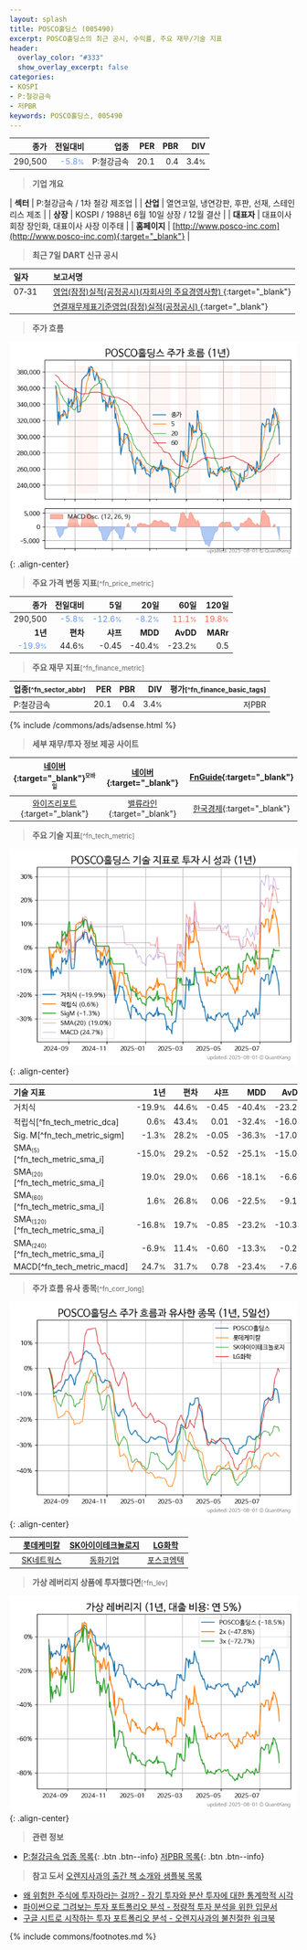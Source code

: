 ```yaml
---
layout: splash
title: POSCO홀딩스 (005490)
excerpt: POSCO홀딩스의 최근 공시, 수익률, 주요 재무/기술 지표
header:
  overlay_color: "#333"
  show_overlay_excerpt: false
categories:
- KOSPI
- P:철강금속
- 저PBR
keywords: POSCO홀딩스, 005490
---
```


| **종가** | **전일대비** | **업종** | **PER** | **PBR** | **DIV** |
| -------: | -----------: | -------: | ------: | ------: | ------: |
| 290,500 | <span style="color: cornflowerblue">-5.8<small>%</small></span> | P:철강금속 | 20.1 | 0.4 | 3.4<small>%</small> |

<!-- more -->


> **기업 개요**<a id="company"></a>

| <span style="white-space:nowrap;">**섹터**</span> | P:철강금속 / 1차 철강 제조업 |
| <span style="white-space:nowrap;">**산업**</span> | 열연코일, 냉연강판, 후판, 선재, 스테인리스 제조 |
| <span style="white-space:nowrap;">**상장**</span> | KOSPI / 1988년 6월 10일 상장 / 12월 결산 |
| <span style="white-space:nowrap;">**대표자**</span> | 대표이사 회장 장인화, 대표이사 사장 이주태 |
| <span style="white-space:nowrap;">**홈페이지**</span> | [http://www.posco-inc.com](http://www.posco-inc.com){:target="_blank"} |


> **최근 7일 DART 신규 공시**<a id="dart"></a>

| **일자** |      | **보고서명** |
| :------- | :--- | :----------- |
| 07&#x2011;31 | | [영업(잠정)실적(공정공시)(자회사의 주요경영사항)              ](https://dart.fss.or.kr/dsaf001/main.do?rcpNo=20250731800280){:target="_blank"} |
|  | | [연결재무제표기준영업(잠정)실적(공정공시)              ](https://dart.fss.or.kr/dsaf001/main.do?rcpNo=20250731800278){:target="_blank"} |


> **주가 흐름**<a id="price"></a>

![005490](/stock/images/005490.png){: .align-center}


> **주요 가격 변동 지표**<small>[^fn_price_metric]</small>

| **종가** | **전일대비** | **5일** | **20일** | **60일** | **120일** |
| -------: | -----------: | ------: | -------: | -------: | --------: |
| 290,500 | <span style="color: cornflowerblue">-5.8<small>%</small></span> | <span style="color: cornflowerblue">-12.6<small>%</small></span> | <span style="color: cornflowerblue">-8.2<small>%</small></span> | <span style="color: tomato">11.1<small>%</small></span> | <span style="color: tomato">19.8<small>%</small></span> |
| **1년** | **편차** | **샤프** | **MDD** | **AvDD** | **MARr** |
| <span style="color: cornflowerblue">-19.9<small>%</small></span> | 44.6<small>%</small> | -0.45 | -40.4<small>%</small> | -23.2<small>%</small> | 0.5 |


> **주요 재무 지표**<small>[^fn_finance_metric]</small>

| **업종**<small>[^fn_sector_abbr]</small> | **PER** | **PBR** | **DIV** | **평가**<small>[^fn_finance_basic_tags]</small> |
| :--------------------------------------- | ------: | ------: | ------: | ----------------------------------------------: |
| P:철강금속 | 20.1 | 0.4 | 3.4<small>%</small> | 저PBR |



{% include /commons/ads/adsense.html %}

> **세부 재무/투자 정보 제공 사이트**

| [네이버](https://m.stock.naver.com/domestic/stock/005490/finance/summary){:target="_blank"}<sup><small>모바일</small></sup> | [네이버](https://finance.naver.com/item/coinfo.naver?code=005490){:target="_blank"} | [FnGuide](https://comp.fnguide.com/SVO2/ASP/SVD_Invest.asp?gicode=A005490&MenuYn=Y){:target="_blank"} |
| :---: | :---: | :---: |
| [와이즈리포트](https://comp.wisereport.co.kr/company/c1040001.aspx?cmp_cd=005490){:target="_blank"} | [밸류라인](https://www.valueline.co.kr/finance/summary/005490){:target="_blank"} | [한국경제](https://markets.hankyung.com/stock/005490/financial-summary){:target="_blank"} |


> **주요 기술 지표**<small>[^fn_tech_metric]</small>


![005490](/stock/images/005490_tech.png){: .align-center}

| **기술 지표** | **1년** | **편차** | **샤프** | **MDD** | **AvDD** |
| :------------ | ------: | -----------: | -------: | ------: | -------: |
| 거치식 | -19.9<small>%</small> | 44.6<small>%</small> | -0.45 | -40.4<small>%</small> | -23.2<small>%</small> |
| 적립식[^fn_tech_metric_dca] | 0.6<small>%</small> | 43.4<small>%</small> | 0.01 | -32.4<small>%</small> | -16.0<small>%</small> |
| Sig. M[^fn_tech_metric_sigm] | -1.3<small>%</small> | 28.2<small>%</small> | -0.05 | -36.3<small>%</small> | -17.0<small>%</small> |
| SMA<small><sub>(5)</sub></small>[^fn_tech_metric_sma_i] | -15.0<small>%</small> | 29.2<small>%</small> | -0.52 | -25.1<small>%</small> | -15.0<small>%</small> |
| SMA<small><sub>(20)</sub></small>[^fn_tech_metric_sma_i] | 19.0<small>%</small> | 29.0<small>%</small> | 0.66 | -18.1<small>%</small> | -6.6<small>%</small> |
| SMA<small><sub>(60)</sub></small>[^fn_tech_metric_sma_i] | 1.6<small>%</small> | 26.8<small>%</small> | 0.06 | -22.5<small>%</small> | -9.1<small>%</small> |
| SMA<small><sub>(120)</sub></small>[^fn_tech_metric_sma_i] | -16.8<small>%</small> | 19.7<small>%</small> | -0.85 | -23.2<small>%</small> | -10.3<small>%</small> |
| SMA<small><sub>(240)</sub></small>[^fn_tech_metric_sma_i] | -6.9<small>%</small> | 11.4<small>%</small> | -0.60 | -13.3<small>%</small> | -0.2<small>%</small> |
| MACD[^fn_tech_metric_macd] | 24.7<small>%</small> | 31.7<small>%</small> | 0.78 | -23.4<small>%</small> | -7.6<small>%</small> |


> **주가 흐름 유사 종목**<a id="corr"></a><small>[^fn_corr_long]</small>

![005490](/stock/images/005490_corr.png){: .align-center}

|       | [롯데케미칼](/011170/) | [SK아이이테크놀로지](/361610/) | [LG화학](/051910/) |
| :---: | :------------------------------------: | :------------------------------------: | :------------------------------------: |
|       | [SK네트웍스](/001740/) | [동화기업](/025900/) | [포스코엠텍](/009520/) |


> **가상 레버리지 상품에 투자했다면**<a id="2x"></a><small>[^fn_lev]</small>

![005490](/stock/images/005490_2x.png){: .align-center}


> **관련 정보**

- [P:철강금속 업종 목록](/stats/sector/kospi_업종_철강금속_종목/){: .btn .btn--info} [저PBR 목록](/fn/fn_low_pbr/){: .btn .btn--info}

> **참고 도서** [오렌지사과의 출간 책 소개와 샘플북 목록](https://kongdori.tistory.com/691)

- [왜 위험한 주식에 투자하라는 걸까? - 장기 투자와 분산 투자에 대한 통계학적 시각](https://kongdori.tistory.com/421)
- [파이썬으로 그려보는 투자 포트폴리오 분석  - 정량적 투자 분석을 위한 입문서](https://kongdori.tistory.com/643)
- [구글 시트로 시작하는 투자 포트폴리오 분석 - 오렌지사과의 불친절한 워크북](https://kongdori.tistory.com/449)


{% include commons/footnotes.md %}